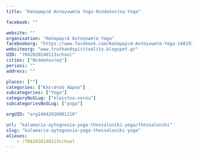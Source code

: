 ```yaml
---
title: "Καλαμαριά Αυτογνωσία Yoga-Θεσσαλονίκη-Yoga"

facebook: ""

website: ""
organisation: "Καλαμαριά Αυτογνωσία Yoga"
facebookorg: "https://www.facebook.com/Καλαμαριά-Αυτογνωσία-Yoga-1481933138721558"
websiteorg: "www.truthandspirituality.blogspot.gr"
UID: "7042020140113school"
cities: ["Θεσσαλονίκη"]
perioxi: ""
address: ""

places: [""]
categories: ["Κλειστού Χώρου"]
subcategories: ["Yoga"]
categoryNoSLug: ["kleistou-xorou"]
subcategoriesNoSLug: ["yoga"]

orgUID: "org14042020001218"

url: "kalamaria-aytognosia-yoga-thessaloniki-yoga/thessaloniki"
slug: "kalamaria-aytognosia-yoga-thessaloniki-yoga"
aliases:
    - /7042020140113school
---
```





